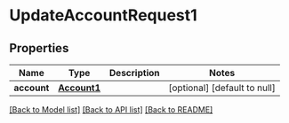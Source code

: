 # UpdateAccountRequest1
## Properties

| Name | Type | Description | Notes |
|------------ | ------------- | ------------- | -------------|
| **account** | [**Account1**](Account1.md) |  | [optional] [default to null] |

[[Back to Model list]](../README.md#documentation-for-models) [[Back to API list]](../README.md#documentation-for-api-endpoints) [[Back to README]](../README.md)

